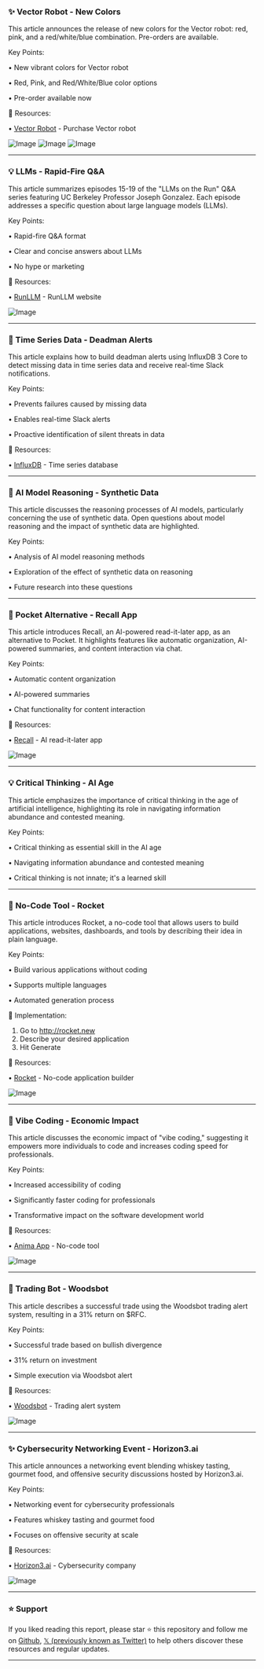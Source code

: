 ### ✨ Vector Robot - New Colors

This article announces the release of new colors for the Vector robot: red, pink, and a red/white/blue combination.  Pre-orders are available.

Key Points:

• New vibrant colors for Vector robot

• Red, Pink, and Red/White/Blue color options

• Pre-order available now


🔗 Resources:

• [Vector Robot](https://anki.bot/products/vector-robot…) -  Purchase Vector robot

![Image](https://pbs.twimg.com/media/Gs9lPyYWEAAxCVu?format=jpg&name=small)
![Image](https://pbs.twimg.com/media/Gs9lPyWWYAE5RoY?format=jpg&name=360x360)
![Image](https://pbs.twimg.com/media/Gs9lPyWWYAAPwGT?format=jpg&name=360x360)


---

### 💡 LLMs - Rapid-Fire Q&A

This article summarizes episodes 15-19 of the "LLMs on the Run" Q&A series featuring UC Berkeley Professor Joseph Gonzalez.  Each episode addresses a specific question about large language models (LLMs).

Key Points:

•  Rapid-fire Q&A format

•  Clear and concise answers about LLMs

•  No hype or marketing


🔗 Resources:

• [RunLLM](https://x.com/RunLLM) -  RunLLM website

![Image](https://pbs.twimg.com/media/Gs9IEMObQAA_epW?format=jpg&name=small)


---

### 🤖 Time Series Data - Deadman Alerts

This article explains how to build deadman alerts using InfluxDB 3 Core to detect missing data in time series data and receive real-time Slack notifications.


Key Points:

• Prevents failures caused by missing data

• Enables real-time Slack alerts

• Proactive identification of silent threats in data


🔗 Resources:

• [InfluxDB](https://t.co/DITgFfkhLy) -  Time series database

---

### 🤖 AI Model Reasoning - Synthetic Data

This article discusses the reasoning processes of AI models, particularly concerning the use of synthetic data.  Open questions about model reasoning and the impact of synthetic data are highlighted.


Key Points:

•  Analysis of AI model reasoning methods

•  Exploration of the effect of synthetic data on reasoning

•  Future research into these questions


---

### 🚀 Pocket Alternative - Recall App

This article introduces Recall, an AI-powered read-it-later app, as an alternative to Pocket.  It highlights features like automatic organization, AI-powered summaries, and content interaction via chat.


Key Points:

• Automatic content organization

• AI-powered summaries

• Chat functionality for content interaction



🔗 Resources:

• [Recall](https://x.com/getRecallAI) - AI read-it-later app


![Image](https://pbs.twimg.com/amplify_video_thumb/1931745748728606720/img/QrlAb0-X8ZV0mPxw.jpg)


---

### 💡 Critical Thinking - AI Age

This article emphasizes the importance of critical thinking in the age of artificial intelligence, highlighting its role in navigating information abundance and contested meaning.


Key Points:

• Critical thinking as essential skill in the AI age

•  Navigating information abundance and contested meaning

•  Critical thinking is not innate; it's a learned skill


---

### 🚀 No-Code Tool - Rocket

This article introduces Rocket, a no-code tool that allows users to build applications, websites, dashboards, and tools by describing their idea in plain language.


Key Points:

• Build various applications without coding

• Supports multiple languages

• Automated generation process


🚀 Implementation:

1. Go to http://rocket.new
2. Describe your desired application
3. Hit Generate


🔗 Resources:

• [Rocket](http://rocket.new) - No-code application builder


![Image](https://pbs.twimg.com/amplify_video_thumb/1931666893229924352/img/vXsj2_p1XxASD2am.jpg)

---

### 🤖 Vibe Coding - Economic Impact

This article discusses the economic impact of "vibe coding," suggesting it empowers more individuals to code and increases coding speed for professionals.


Key Points:

•  Increased accessibility of coding

•  Significantly faster coding for professionals

•  Transformative impact on the software development world


🔗 Resources:

• [Anima App](https://x.com/AnimaApp) -  No-code tool


![Image](https://pbs.twimg.com/media/Gs5u5JuXwAAX2Q_?format=jpg&name=small)


---

### 🚀 Trading Bot - Woodsbot

This article describes a successful trade using the Woodsbot trading alert system, resulting in a 31% return on $RFC.


Key Points:

•  Successful trade based on bullish divergence

•  31% return on investment

•  Simple execution via Woodsbot alert


🔗 Resources:

• [Woodsbot](https://x.com/w00dsbot) -  Trading alert system

![Image](https://pbs.twimg.com/media/Gs3tYvWawAAAFzN?format=jpg&name=small)


---

### ✨ Cybersecurity Networking Event - Horizon3.ai

This article announces a networking event blending whiskey tasting, gourmet food, and offensive security discussions hosted by Horizon3.ai.


Key Points:

• Networking event for cybersecurity professionals

• Features whiskey tasting and gourmet food

• Focuses on offensive security at scale


🔗 Resources:

• [Horizon3.ai](https://x.com/Horizon3ai) - Cybersecurity company


![Image](https://pbs.twimg.com/media/Gs4UYBBWkAA2gj1?format=jpg&name=small)


---

### ⭐️ Support

If you liked reading this report, please star ⭐️ this repository and follow me on [Github](https://github.com/Drix10), [𝕏 (previously known as Twitter)](https://x.com/DRIX_10_) to help others discover these resources and regular updates.

---